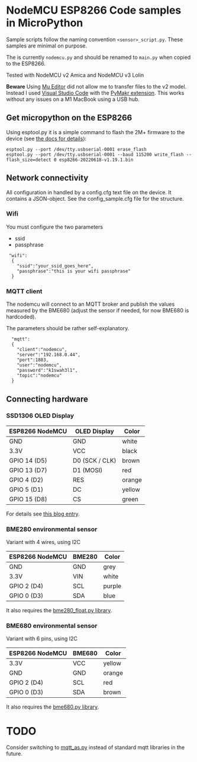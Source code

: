 # NodeMCU ESP8266 Code samples in MicroPython

Sample scripts follow the naming convention `<sensor>_script.py`. These samples are minimal on purpose.

The is currently `nodemcu.py` and should be renamed to `main.py` when copied to the ESP8266.

Tested with NodeMCU v2 Amica and NodeMCU v3 Lolin

**Beware** Using [Mu Editor](https://codewith.mu) did not allow me to transfer files to the v2 model. Instead I used [Visual Studio Code](https://code.visualstudio.com) with the [PyMakr extension](https://github.com/pycom/pymakr-vsc). This works without any issues on a M1 MacBook using a USB hub.

## Get micropython on the ESP8266

Using esptool.py it is a simple command to flash the 2M+ firmware to the device (see [the docs for details](https://docs.micropython.org/en/latest/esp8266/tutorial/intro.html)):

```
esptool.py --port /dev/tty.usbserial-0001 erase_flash
esptool.py --port /dev/tty.usbserial-0001 --baud 115200 write_flash --flash_size=detect 0 esp8266-20220618-v1.19.1.bin
```

## Network connectivity

All configuration in handled by a config.cfg text file on the device. It contains a JSON-object. See the config_sample.cfg file for the structure.

### Wifi

You must configure the two parameters

- ssid
- passphrase

```
 "wifi":
  { 
    "ssid":"your_ssid_goes_here",
    "passphrase":"this is your wifi passphrase"
  }
```

### MQTT client

The nodemcu will connect to an MQTT broker and publish the values measured by the BME680 (adjust the sensor if needed, for now BME680 is hardcoded).

The parameters should be rather self-explanatory.

```
  "mqtt":
  {
    "client":"nodemcu",
    "server":"192.168.0.44",
    "port":1883,
    "user":"nodemcu",
    "password":"k1swah3l1",
    "topic":"nodemcu"
  }
```


## Connecting hardware

### SSD1306 OLED Display

| ESP8266 NodeMCU | OLED Display | Color |
| --- | --- | --- |
| GND | GND | white |
| 3.3V | VCC | black |
| GPIO 14 (D5) | D0 (SCK / CLK) | brown |
| GPIO 13 (D7) | D1 (MOSI) | red |
| GPIO 4 (D2) | RES | orange |
| GPIO 5 (D1) | DC | yellow |
| GPIO 15 (D8) | CS | green |

For details see [this blog entry](https://www.herrhochhaus.de/Micropython_esp8266-ssd1306/).

### BME280 environmental sensor

Variant with 4 wires, using I2C

| ESP8266 NodeMCU | BME280 | Color |
| --- | --- | --- |
| GND | GND | grey |
| 3.3V | VIN | white |
| GPIO 2 (D4) | SCL | purple |
| GPIO 0 (D3) | SDA | blue |

It also requires the [bme280_float.py library](https://github.com/robert-hh/BME280/).

### BME680 environmental sensor

Variant with 6 pins, using I2C

| ESP8266 NodeMCU | BME680 | Color |
| --- | --- | --- |
| 3.3V | VCC | yellow |
| GND| GND | orange |
| GPIO 2 (D4) | SCL | red |
| GPIO 0 (D3) | SDA | brown |

It also requires the [bme680.py library](https://raw.githubusercontent.com/RuiSantosdotme/Random-Nerd-Tutorials/master/Projects/ESP-MicroPython/bme680.py).

# TODO

Consider switching to [mqtt_as.py](https://github.com/peterhinch/micropython-mqtt/tree/master/mqtt_as) instead of standard mqtt libraries in the future.